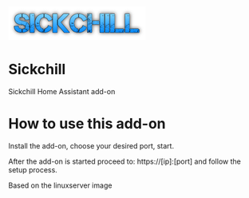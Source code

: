[![](logo.png)](https://sickchill.github.io/)

# Sickchill

Sickchill Home Assistant add-on

# How to use this add-on

Install the add-on, choose your desired port, start.

After the add-on is started proceed to: https://[ip]:[port] and follow the setup process.

Based on the linuxserver image

